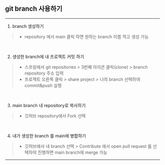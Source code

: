 git branch 사용하기
---
***

1. branch 생성하기
> - repository 에서 main 클릭 하면 원하는 branch 이름 적고 생성 가능

<br>

2. 생성한 branch에 내 프로젝트 커밋 하기
> - 스프링에서 git repositories > 3번째 아이콘 클릭(clone) > branch repository 주소 입력
> - 프로젝트 오른쪽 클릭 > share project > 나의 branch 선택하여 commit&push 실행

<br>

3. main branch 내 repository로 복사하기
> - 깃허브 repository에서 Fork 선택

<br>

4. 내가 생성한 branch 를 main에 병합하기
> - 깃허브에서 내 branch 선택 > Contribute 에서 open pull request 를 선택하여 진행하면 main branch에 merge 가능

***